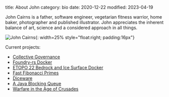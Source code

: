 title: About John
category: bio
date: 2020-12-22
modified: 2023-04-19

John Cairns is a father, software engineer, vegetarian fitness warrior, home baker, photographer and published illustrator.  John appreciates the inherent balance of art, science and a considered approach in all things.

![John Cairns]({static}/images/universe/Feb22Portrait.jpg){: width=25% style="float:right; padding:16px"}

Current projects:

* [Collective Governance](https://github.com/collectivexyz/collective-governance-v1)
* [Foundry-rs Docker](https://github.com/collectivexyz/foundry)
* [ETOPO 22 Bedrock and Ice Surface Docker](https://github.com/jac18281828/bedrock)
* [Fast Fibonacci Primes](https://github.com/jac18281828/gofib)
* [Diceware](https://github.com/jac18281828/diceware)
* [A Java Blocking Queue](https://github.com/conversant/disruptor)
* [Warfare in the Age of Crusades](https://www.penandswordbooks.com/author/john-cairns/)


